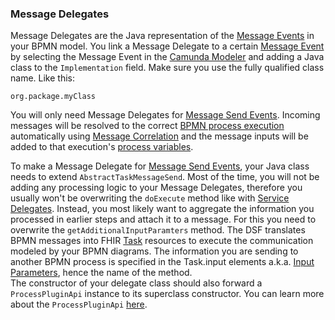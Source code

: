 ### Message Delegates

Message Delegates are the Java representation of the [Message Events](../../concepts/bpmn/messaging.md) in your BPMN model.
You link a Message Delegate to a certain [Message Event](../../concepts/bpmn/messaging.md) by selecting the Message Event
in the [Camunda Modeler](https://camunda.com/download/modeler/) and adding a Java class to the `Implementation` field.
Make sure you use the fully qualified class name. Like this:
```
org.package.myClass
```

You will only need Message Delegates for [Message Send Events](../../concepts/bpmn/messaging.md). Incoming messages will
be resolved to the correct [BPMN process execution](../../concepts/dsf/bpmn-process-execution.md) automatically using [Message Correlation](../../concepts/dsf/message-correlation.md)
and the message inputs will be added to that execution's [process variables](../../concepts/dsf/bpmn-process-variables.md).

To make a Message Delegate for [Message Send Events](../../concepts/bpmn/messaging.md), your Java class needs to extend
`AbstractTaskMessageSend`. Most of the time, you will not be adding any processing logic to your Message Delegates, therefore you usually won't be overwriting
the `doExecute` method like with [Service Delegates](../../concepts/dsf/service-delegates.md). Instead, you most likely want to
aggregate the information you processed in earlier steps and attach it to a message. For this you need to overwrite the
`getAdditionalInputParamters` method. The DSF translates BPMN messages
into FHIR [Task](../../concepts/fhir/task.md) resources to execute the communication modeled by your BPMN diagrams. The information
you are sending to another BPMN process is specified in the Task.input elements a.k.a. [Input Parameters](../../concepts/fhir/task.md#task-input-parameters),
hence the name of the method.  
The constructor of your delegate class should also forward a `ProcessPluginApi` instance to its superclass constructor.
You can learn more about the `ProcessPluginApi` [here](../../concepts/dsf/process-api.md).
